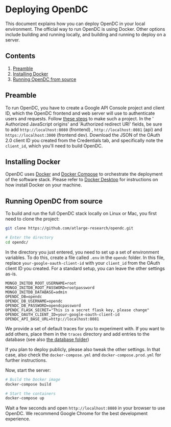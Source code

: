 # Deploying OpenDC
This document explains how you can deploy OpenDC in your local environment.
The official way to run OpenDC is using Docker. Other options include building and running locally, and building and
running to deploy on a server.

## Contents

1. [Preamble](#preamble)
1. [Installing Docker](#installing-docker)
1. [Running OpenDC from source](#running-opendc-from-source)

## Preamble

To run OpenDC, you have to create a Google API Console project and client ID, which the OpenDC frontend and
web server will use to authenticate users and requests.
Follow [these steps](https://developers.google.com/identity/sign-in/web/sign-in) to make such a project. In the '
Authorized JavaScript origins' and 'Authorized redirect URI' fields, be sure to add `http://localhost:8080` (frontend)
, `http://localhost:8081` (api) and `https://localhost:3000` (frontend dev). Download the JSON of the OAuth 2.0 client
ID you created from the Credentials tab, and specifically note the `client_id`, which you'll need to build OpenDC.

## Installing Docker

OpenDC uses [Docker](https://www.docker.com/) and [Docker Compose](https://docs.docker.com/compose/) to orchestrate the
deployment of the software stack. Please refer to [Docker Desktop](https://www.docker.com/products/docker-desktop) for
instructions on how install Docker on your machine.

## Running OpenDC from source

To build and run the full OpenDC stack locally on Linux or Mac, you first need to clone the project:

```bash
git clone https://github.com/atlarge-research/opendc.git

# Enter the directory
cd opendc/
```

In the directory you just entered, you need to set up a set of environment variables. To do this, create a file
called `.env` in the `opendc` folder. In this file, replace `your-google-oauth-client-id` with your `client_id` from the
OAuth client ID you created. For a standard setup, you can leave the other settings as-is.

```.env
MONGO_INITDB_ROOT_USERNAME=root
MONGO_INITDB_ROOT_PASSWORD=rootpassword
MONGO_INITDB_DATABASE=admin
OPENDC_DB=opendc
OPENDC_DB_USERNAME=opendc
OPENDC_DB_PASSWORD=opendcpassword
OPENDC_FLASK_SECRET="This is a secret flask key, please change"
OPENDC_OAUTH_CLIENT_ID=your-google-oauth-client-id
OPENDC_API_BASE_URL=http://localhost:8081
```

We provide a set of default traces for you to experiment with. If you want to add others, place them in the `traces`
directory and add entries to the database (see also [the database folder](../database/mongo-init-opendc-db.sh))

If you plan to deploy publicly, please also tweak the other settings. In that case, also check the `docker-compose.yml`
and `docker-compose.prod.yml` for further instructions.

Now, start the server:

```bash
# Build the Docker image
docker-compose build

# Start the containers
docker-compose up
```

Wait a few seconds and open `http://localhost:8080` in your browser to use OpenDC. We recommend Google Chrome for the
best development experience.
